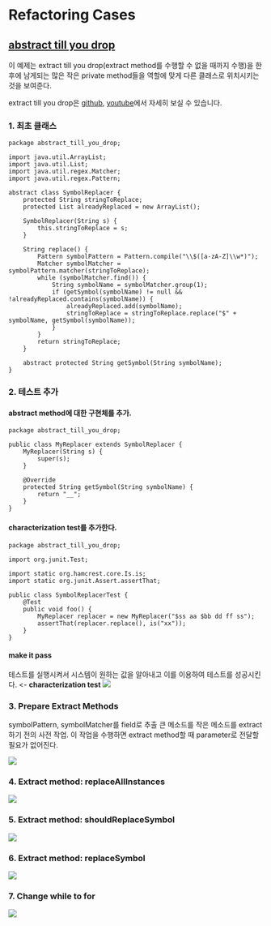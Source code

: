 # Refactoring Cases

## [abstract till you drop](https://thinkfoo.wordpress.com/2015/05/17/one-thing-abstract-till-you-drop/)

이 예제는 extract till you drop(extract method를 수행할 수 없을 때까지 수행)을 한 후에 남게되는 많은 작은 private method들을 역할에 맞게 다른 클래스로 위치시키는 것을 보여준다.

extract till you drop은 [github](https://raw.githubusercontent.com/msbaek/clean-coders-2013/master/2.Functions.png), [youtube](https://www.youtube.com/watch?v=GYNT7O3rLhU)에서 자세히 보실 수 있습니다.

### 1. 최초 클래스

```
package abstract_till_you_drop;

import java.util.ArrayList;
import java.util.List;
import java.util.regex.Matcher;
import java.util.regex.Pattern;

abstract class SymbolReplacer {
    protected String stringToReplace;
    protected List alreadyReplaced = new ArrayList();

    SymbolReplacer(String s) {
        this.stringToReplace = s;
    }

    String replace() {
        Pattern symbolPattern = Pattern.compile("\\$([a-zA-Z]\\w*)");
        Matcher symbolMatcher = symbolPattern.matcher(stringToReplace);
        while (symbolMatcher.find()) {
            String symbolName = symbolMatcher.group(1);
            if (getSymbol(symbolName) != null && !alreadyReplaced.contains(symbolName)) {
                alreadyReplaced.add(symbolName);
                stringToReplace = stringToReplace.replace("$" + symbolName, getSymbol(symbolName));
            }
        }
        return stringToReplace;
    }

    abstract protected String getSymbol(String symbolName);
}
```

### 2. 테스트 추가

#### abstract method에 대한 구현체를 추가.

```
package abstract_till_you_drop;

public class MyReplacer extends SymbolReplacer {
    MyReplacer(String s) {
        super(s);
    }

    @Override
    protected String getSymbol(String symbolName) {
        return "__";
    }
}
```

#### characterization test를 추가한다.

```
package abstract_till_you_drop;

import org.junit.Test;

import static org.hamcrest.core.Is.is;
import static org.junit.Assert.assertThat;

public class SymbolReplacerTest {
    @Test
    public void foo() {
        MyReplacer replacer = new MyReplacer("$ss aa $bb dd ff ss");
        assertThat(replacer.replace(), is("xx"));
    }
}
```

#### make it pass
테스트를 실행시켜서 시스템이 원하는 값을 알아내고 이를 이용하여 테스트를 성공시킨다. <- **characterization test**
![](https://api.monosnap.com/rpc/file/download?id=cT5fuxvetaBk2Abf3HvafvJGdyJq6w)

### 3. Prepare Extract Methods
symbolPattern, symbolMatcher를 field로 추출
큰 메소드를 작은 메소드를 extract하기 전의 사전 작업. 이 작업을 수행하면 extract method할 때 parameter로 전달할 필요가 없어진다.

![](https://api.monosnap.com/rpc/file/download?id=7kt24mePKPJ9fu9FQ77CaccQO4hjoc)

### 4. Extract method: replaceAllInstances
![](https://api.monosnap.com/rpc/file/download?id=V1h4JkqF7NA0qDFjHe8ZnlCakPqkxc)

### 5. Extract method: shouldReplaceSymbol
![](https://api.monosnap.com/rpc/file/download?id=eWaR2s1CW2TtEFTUoAUw9Hig3mKP3lk)

### 6. Extract method: replaceSymbol
![](https://api.monosnap.com/rpc/file/download?id=Tbe5Dj9XNloQ63G1QoSRtM9gl6653F)

### 7. Change while to for
![](https://api.monosnap.com/rpc/file/download?id=au3CPwAzkJjUqHWENJcc8YB26xY50G)
